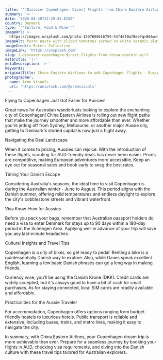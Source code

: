 ```yaml
---
title: '''Discover Copenhagen: Direct Flights from China Eastern Airlines'''
summary: '>-'
date: '2025-04-30T22:29:45.815Z'
country: Denmark
type: '''Culture, Food & Wine'''
imageUrl: >-
  https://images.unsplash.com/photo-1507608616759-54f48f0af0ee?q=80&w=1974&auto=format&fit=crop&ixlib=rb-4.0.3&ixid=M3wxMjA3fDB8MHxwaG90by1wYWdlfHx8fGVufDB8fHx8fA%3D%3D
imageAlt: Pesto pasta with sliced tomatoes served on white ceramic plate
imageCredit: Eaters Collective
imageLink: 'https://unsplash.com'
slug: 1-discover-copenhagen-direct-flights-from-china-eastern-airl
metaTitle: '|-'
metaDescription: '>-'
keywords: ''
originalTitle: China Eastern Airlines to add Copenhagen flights - Business Traveller
photographer:
  name: Aron Visuals
  url: 'https://unsplash.com/@aronvisuals'
---
```








Flying to Copenhagen Just Got Easier for Aussies!

Great news for Australian wanderlusts looking to explore the enchanting city of Copenhagen! China Eastern Airlines is rolling out new flight paths that make the journey smoother and more affordable than ever. Whether you're jetting off from Sydney, Melbourne, or another major Aussie city, getting to Denmark's storied capital is now just a flight away.

Navigating the Deal Landscape

When it comes to pricing, Aussies can rejoice. With the introduction of these flights, scouting for AUD-friendly deals has never been easier. Prices are competitive, making European adventures more accessible. Keep an eye out for seasonal sales and book early to snag the best rates.

Timing Your Danish Escape

Considering Australia's seasons, the ideal time to visit Copenhagen is during the Australian winter - June to August. This period aligns with the Danish summer, offering mild temperatures and endless daylight to explore the city's cobblestone streets and vibrant waterfront.

Visa Know-How for Aussies

Before you pack your bags, remember that Australian passport holders do need a visa to enter Denmark for stays up to 90 days within a 180-day period in the Schengen Area. Applying well in advance of your trip will save you any last-minute headaches.

Cultural Insights and Travel Tips

Copenhagen is a city of bikes, so get ready to pedal! Renting a bike is a quintessentially Danish way to explore. Also, while Danes speak excellent English, learning a few basic Danish phrases can go a long way in making friends.

Currency wise, you'll be using the Danish Krone (DKK). Credit cards are widely accepted, but it's always good to have a bit of cash for small purchases. As for staying connected, local SIM cards are readily available and affordable.

Practicalities for the Aussie Traveler

For accommodation, Copenhagen offers options ranging from budget-friendly hostels to luxurious hotels. Public transport is reliable and extensive, including buses, trains, and metro lines, making it easy to navigate the city.

In summary, with China Eastern Airlines, your Copenhagen dream trip is more achievable than ever. Prepare for a seamless journey by booking your flights in AUD, checking visa requirements, and diving into the Danish culture with these travel tips tailored for Australian explorers.


